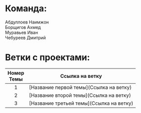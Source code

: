 # Команда:
Абдуллоев Наимжон<br>
Борщигов Ахмед<br>
Муравьев Иван<br>
Чебуреев Дмитрий

# Ветки с проектами:
| Номер<br>Темы | Ссылка на ветку |
|:---:|---|
| 1 | [Название первой темы](Ссылка на ветку) |
| 2 | [Название второй темы](Ссылка на ветку) |
| 3 | [Название третьей темы](Ссылка на ветку) |
